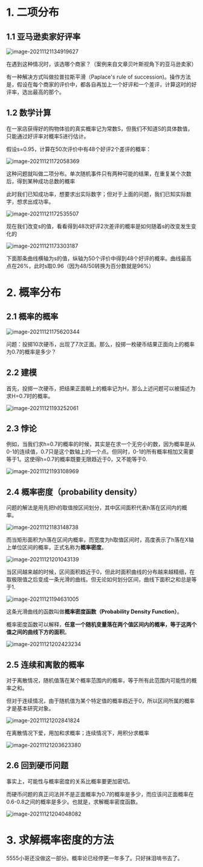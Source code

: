# 1. 二项分布

## 1.1 亚马逊卖家好评率

![image-20211121134919627](https://gitee.com/joy_thestraydog/typora/raw/master/img/image-20211121134919627.png)

在遇到这种情况时，该选哪个商家？（案例来自文章贝叶斯视角下的亚马逊卖家）  

有一种解决方式叫做拉普拉斯平滑（Paplace's rule of succession)。操作方法是，假设在每个商家的评价中，都各自再加上一个好评和一个差评，计算这时的好评率，选出最高的那个。

## 1.2 数学计算

在一家店获得好的购物体验的真实概率记为常数S，但我们不知道S的具体数值，只能通过好评率对概率S进行估计。

假设s=0.95，计算在50次评价中有48个好评2个差评的概率：

![image-20211121172058369](https://gitee.com/joy_thestraydog/typora/raw/master/img/image-20211121172058369.png)

这种问题就叫做二项分布。单次随机事件只有两种可能的结果，在重复某个次数后，得到某种成功总数的概率

此时我们已知成功率，想要求出实际数字；但对于上面的问题，我们已知实际数字，想求出成功率。

![image-20211121172535507](https://gitee.com/joy_thestraydog/typora/raw/master/img/image-20211121172535507.png)

现在我们改变s的值，看看得到48次好评2次差评的概率是如何随着s的改变发生变化的

![image-20211121173303187](https://gitee.com/joy_thestraydog/typora/raw/master/img/image-20211121173303187.png)

下面那条曲线横轴为s的值，纵轴为50个评价中得到48个好评的概率。曲线最高点在26%，此时s取0.96（因为48/50转换为百分数就是96%）

# 2. 概率分布

## 2.1 概率的概率

![image-20211121175620344](https://gitee.com/joy_thestraydog/typora/raw/master/img/image-20211121175620344.png)

问题：投掷10次硬币，出现了7次正面。那么，投掷一枚硬币结果正面向上的概率为0.7的概率是多少？

## 2.2 建模

首先，投掷一次硬币，把结果正面朝上的概率记为H，那么上述问题可以被描述为求H=0.7时的概率。

![image-20211121193252061](https://gitee.com/joy_thestraydog/typora/raw/master/img/image-20211121193252061.png)

## 2.3 悖论

例如，当我们求h=0.7的概率的时候，其实是在求一个无穷小的数，因为概率是从0-1的连续值，0.7只是这个数轴上的一个点。但同时，0-1的所有概率相加又需要等于1。这使得h=0.7的概率既要无限趋近于0，又不能等于0.

![image-20211121193108969](https://gitee.com/joy_thestraydog/typora/raw/master/img/image-20211121193108969.png)

## 2.4 概率密度（probability density）

问题的解法是用先把h的取值按区间划分，其中区间面积代表h落在区间内的概率。

![image-20211121183148738](https://gitee.com/joy_thestraydog/typora/raw/master/img/image-20211121183148738.png)

而当矩形面积为h落在区间内概率，而宽度为h取值区间时，高度表示了h落在X轴上单位区间的概率，正式名称为**概率密度**。

![image-20211121201043139](https://gitee.com/joy_thestraydog/typora/raw/master/img/image-20211121201043139.png)

当区间越来越的时候，区间面积趋近于0，但此时面积曲线的分布越来越精细，在取极限值之后变成一条光滑的曲线。但无论如何划分区间，曲线下面积之和总是等于1.

![image-20211121194631005](https://gitee.com/joy_thestraydog/typora/raw/master/img/image-20211121194631005.png)

这条光滑曲线的函数叫做**概率密度函数（Probability Density Function）**。

概率密度函数可以解释，**任意一个随机变量落在两个值区间内的概率，等于这两个值之间的曲线下方的面积**。

![image-20211121202423234](https://gitee.com/joy_thestraydog/typora/raw/master/img/image-20211121202423234.png)

## 2.5 连续和离散的概率

对于离散情况，随机值落在某个概率范围内的概率，等于所有此范围内可能性的概率之和。  

但对于连续情况，由于随机值为某个特定值的概率趋近于0，所以区间所属的概率才是基本研究对象。

![image-20211121202841824](https://gitee.com/joy_thestraydog/typora/raw/master/img/image-20211121202841824.png)

在离散情况下爱，用加和求概率；连续情况下，用积分求概率

![image-20211121203623380](https://gitee.com/joy_thestraydog/typora/raw/master/img/image-20211121203623380.png)

## 2.6 回到硬币问题

事实上，可能性与概率密度的关系比概率要更加密切。

而硬币问题的真正问法并不是正面概率为0.7的概率是多少，而应该问正面概率在0.6-0.8之间的概率是多少。也就是，求解概率密度函数。

![image-20211121204048082](https://gitee.com/joy_thestraydog/typora/raw/master/img/image-20211121204048082.png)



# 3. 求解概率密度的方法

5555小哥还没做这一部分。概率论已经停更一年多了。只好抹泪啃书去了。
